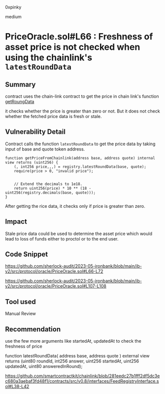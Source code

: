 0xpinky

medium

# PriceOracle.sol#L66 : Freshness of asset price is not checked when using the chainlink's `latestRoundData`

## Summary

contract uses the chain-link contract to get the price in chain link's function [getRoungData](https://github.com/sherlock-audit/2023-05-ironbank/blob/main/ib-v2/src/protocol/oracle/PriceOracle.sol#L67)

it checks whether the price is greater than zero or not. But it does not check whether the fetched price data is fresh or stale.

## Vulnerability Detail

Contract calls the function `latestRoundData` to get the price data by taking input of base and quote token address.

    function getPriceFromChainlink(address base, address quote) internal view returns (uint256) {
        (, int256 price,,,) = registry.latestRoundData(base, quote);
        require(price > 0, "invalid price");


        // Extend the decimals to 1e18.
        return uint256(price) * 10 ** (18 - uint256(registry.decimals(base, quote)));
    }

After getting the rice data, it checks only if price is greater than zero.

## Impact

Stale price data could be used to determine the asset price which would lead to loss of funds either to proctol or to the end user.

## Code Snippet

https://github.com/sherlock-audit/2023-05-ironbank/blob/main/ib-v2/src/protocol/oracle/PriceOracle.sol#L66-L72

https://github.com/sherlock-audit/2023-05-ironbank/blob/main/ib-v2/src/protocol/oracle/PriceOracle.sol#L107-L108

## Tool used

Manual Review

## Recommendation

use the few more arguments like startedAt, updatedAt to check the freshness of price

  function latestRoundData(
    address base,
    address quote
  ) external view returns (uint80 roundId, int256 answer, uint256 startedAt, uint256 updatedAt, uint80 answeredInRound);


https://github.com/smartcontractkit/chainlink/blob/281eedc27b1fff2df5dc3ec680a3aebaf3fd48f1/contracts/src/v0.8/interfaces/FeedRegistryInterface.sol#L38-L42
